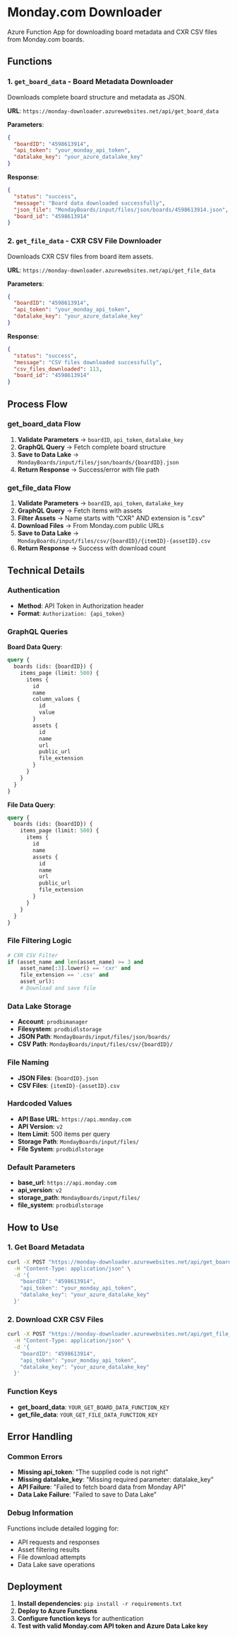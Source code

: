 # Monday.com Downloader

Azure Function App for downloading board metadata and CXR CSV files from Monday.com boards.

## Functions

### 1. `get_board_data` - Board Metadata Downloader

Downloads complete board structure and metadata as JSON.

**URL**: `https://monday-downloader.azurewebsites.net/api/get_board_data`

**Parameters**:
```json
{
  "boardID": "4598613914",
  "api_token": "your_monday_api_token",
  "datalake_key": "your_azure_datalake_key"
}
```

**Response**:
```json
{
  "status": "success",
  "message": "Board data downloaded successfully",
  "json_file": "MondayBoards/input/files/json/boards/4598613914.json",
  "board_id": "4598613914"
}
```

### 2. `get_file_data` - CXR CSV File Downloader

Downloads CXR CSV files from board item assets.

**URL**: `https://monday-downloader.azurewebsites.net/api/get_file_data`

**Parameters**:
```json
{
  "boardID": "4598613914",
  "api_token": "your_monday_api_token", 
  "datalake_key": "your_azure_datalake_key"
}
```

**Response**:
```json
{
  "status": "success",
  "message": "CSV files downloaded successfully",
  "csv_files_downloaded": 113,
  "board_id": "4598613914"
}
```

## Process Flow

### get_board_data Flow
1. **Validate Parameters** → `boardID`, `api_token`, `datalake_key`
2. **GraphQL Query** → Fetch complete board structure
3. **Save to Data Lake** → `MondayBoards/input/files/json/boards/{boardID}.json`
4. **Return Response** → Success/error with file path

### get_file_data Flow  
1. **Validate Parameters** → `boardID`, `api_token`, `datalake_key`
2. **GraphQL Query** → Fetch items with assets
3. **Filter Assets** → Name starts with "CXR" AND extension is ".csv"
4. **Download Files** → From Monday.com public URLs
5. **Save to Data Lake** → `MondayBoards/input/files/csv/{boardID}/{itemID}-{assetID}.csv`
6. **Return Response** → Success with download count

## Technical Details

### Authentication
- **Method**: API Token in Authorization header
- **Format**: `Authorization: {api_token}`

### GraphQL Queries

**Board Data Query**:
```graphql
query { 
  boards (ids: {boardID}) { 
    items_page (limit: 500) { 
      items { 
        id 
        name 
        column_values { 
          id 
          value 
        } 
        assets { 
          id 
          name 
          url 
          public_url 
          file_extension 
        } 
      } 
    } 
  } 
}
```

**File Data Query**:
```graphql
query { 
  boards (ids: {boardID}) { 
    items_page (limit: 500) { 
      items { 
        id 
        name 
        assets { 
          id 
          name 
          url 
          public_url 
          file_extension 
        } 
      } 
    } 
  } 
}
```

### File Filtering Logic
```python
# CXR CSV Filter
if (asset_name and len(asset_name) >= 3 and 
    asset_name[:3].lower() == 'cxr' and 
    file_extension == '.csv' and 
    asset_url):
    # Download and save file
```

### Data Lake Storage
- **Account**: `prodbimanager`
- **Filesystem**: `prodbidlstorage`
- **JSON Path**: `MondayBoards/input/files/json/boards/`
- **CSV Path**: `MondayBoards/input/files/csv/{boardID}/`

### File Naming
- **JSON Files**: `{boardID}.json`
- **CSV Files**: `{itemID}-{assetID}.csv`

### Hardcoded Values
- **API Base URL**: `https://api.monday.com`
- **API Version**: `v2`
- **Item Limit**: 500 items per query
- **Storage Path**: `MondayBoards/input/files/`
- **File System**: `prodbidlstorage`

### Default Parameters
- **base_url**: `https://api.monday.com`
- **api_version**: `v2`
- **storage_path**: `MondayBoards/input/files/`
- **file_system**: `prodbidlstorage`

## How to Use

### 1. Get Board Metadata
```bash
curl -X POST "https://monday-downloader.azurewebsites.net/api/get_board_data?code=YOUR_FUNCTION_KEY_HERE" \
  -H "Content-Type: application/json" \
  -d '{
    "boardID": "4598613914",
    "api_token": "your_monday_api_token",
    "datalake_key": "your_azure_datalake_key"
  }'
```

### 2. Download CXR CSV Files
```bash
curl -X POST "https://monday-downloader.azurewebsites.net/api/get_file_data?code=YOUR_FUNCTION_KEY_HERE" \
  -H "Content-Type: application/json" \
  -d '{
    "boardID": "4598613914", 
    "api_token": "your_monday_api_token",
    "datalake_key": "your_azure_datalake_key"
  }'
```

### Function Keys
- **get_board_data**: `YOUR_GET_BOARD_DATA_FUNCTION_KEY`
- **get_file_data**: `YOUR_GET_FILE_DATA_FUNCTION_KEY`

## Error Handling

### Common Errors
- **Missing api_token**: "The supplied code is not right"
- **Missing datalake_key**: "Missing required parameter: datalake_key"
- **API Failure**: "Failed to fetch board data from Monday API"
- **Data Lake Failure**: "Failed to save to Data Lake"

### Debug Information
Functions include detailed logging for:
- API requests and responses
- Asset filtering results
- File download attempts
- Data Lake save operations

## Deployment

1. **Install dependencies**: `pip install -r requirements.txt`
2. **Deploy to Azure Functions**
3. **Configure function keys** for authentication
4. **Test with valid Monday.com API token and Azure Data Lake key**
